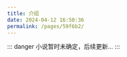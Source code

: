```yaml
---
title: 介绍
date: 2024-04-12 16:50:36
permalink: /pages/59f6b2/
---
```


::: danger
小说暂时未确定，后续更新...
:::
